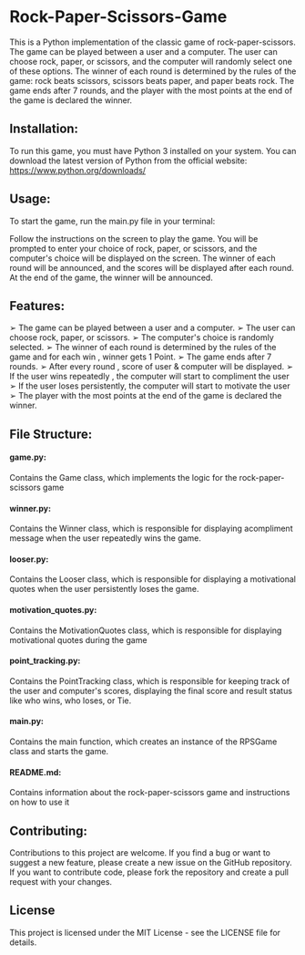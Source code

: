 # Rock-Paper-Scissors-Game
This is a Python implementation of the classic game of rock-paper-scissors. The game can be played between a user and a computer. The user can choose rock, paper, or scissors, and the computer will randomly select one of these options. The winner of each round is determined by the rules of the game: rock beats scissors, scissors beats paper, and paper beats rock. The game ends after 7 rounds, and the player with the most points at the end of the game is declared the winner.

## Installation:

To run this game, you must have Python 3 installed on your system. You can download the latest version of Python from the official website: https://www.python.org/downloads/

## Usage:

To start the game, run the main.py file in your terminal:

Follow the instructions on the screen to play the game. You will be prompted to enter your choice of rock, paper, or scissors, and the computer's choice will be displayed on the screen. The winner of each round will be announced, and the scores will be displayed after each round. At the end of the game, the winner will be announced.

## Features:
➢ The game can be played between a user and a computer.
➢ The user can choose rock, paper, or scissors.
➢ The computer's choice is randomly selected.
➢ The winner of each round is determined by the rules of the game and for each win ,
winner gets 1 Point.
➢ The game ends after 7 rounds.
➢ After every round , score of user & computer will be displayed.
➢ If the user wins repeatedly , the computer will start to compliment the user
➢ If the user loses persistently, the computer will start to motivate the user
➢ The player with the most points at the end of the game is declared the winner.

## File Structure:

#### game.py: 
Contains the Game class, which implements the logic for the rock-paper-scissors game
#### winner.py: 
Contains the Winner class, which is responsible for displaying acompliment message when the user repeatedly wins the game.
#### looser.py: 
Contains the Looser class, which is responsible for displaying a motivational quotes when the user persistently loses the game.
#### motivation_quotes.py: 
Contains the MotivationQuotes class, which is responsible for displaying motivational quotes during the game
#### point_tracking.py: 
Contains the PointTracking class, which is responsible for keeping track of the user and computer's scores, displaying the final score and result status like who wins, who loses, or Tie.
#### main.py: 
Contains the main function, which creates an instance of the RPSGame class and starts the game.
#### README.md: 
Contains information about the rock-paper-scissors game and instructions on how to use it



## Contributing:
Contributions to this project are welcome. If you find a bug or want to suggest a new feature, please create a new issue on the GitHub repository. If you want to contribute code, please fork the repository and create a pull request with your changes.

## License
This project is licensed under the MIT License - see the LICENSE file for details.
